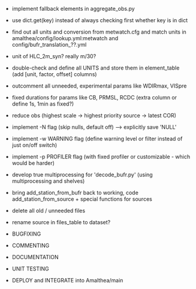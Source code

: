 - implement fallback elements in aggregate\_obs.py

- use dict.get(key) instead of always checking first whether key is in dict
- find out all units and conversion from metwatch.cfg and match units in amalthea/config/lookup.yml:metwatch and config/bufr\_translation_??.yml
- unit of HLC\_2m\_syn? really m/30?
- double-check and define all UNITS and store them in element\_table (add [unit, factor, offset] columns)

- outcomment all unneeded, experimental params like WDIRmax, VISpre
- fixed durations for params like CB, PRMSL, RCDC (extra column or define 1s, 1min as fixed?)

- reduce obs (highest scale -> highest priority source -> latest COR)

- implement -N flag (skip nulls, default off) --> explicitly save 'NULL'
- implement -w WARNING flag (define warning level or filter instead of just on/off switch)
- implement -p PROFILER flag (with fixed profiler or customizable - which would be harder)

- develop true multiprocessing for 'decode\_bufr.py' (using multiprocessing and shelves)

- bring add\_station\_from\_bufr back to working, code add\_station\_from\_source + special functions for sources

- delete all old / unneeded files

- rename source in files\_table to dataset?

- BUGFIXING
- COMMENTING
- DOCUMENTATION
- UNIT TESTING
- DEPLOY and INTEGRATE into Amalthea/main
